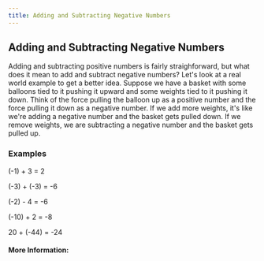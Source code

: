 ```yaml
---
title: Adding and Subtracting Negative Numbers
---
```

## Adding and Subtracting Negative Numbers

Adding and subtracting positive numbers is fairly straighforward, but what does it mean to add and subtract negative numbers? Let's look at a real world example to get a better idea. Suppose we have a basket with some balloons tied to it pushing it upward and some weights tied to it pushing it down. Think of the force pulling the balloon up as a positive number and the force pulling it down as a negative number. If we add more weights, it's like we're adding a negative number and the basket gets pulled down. If we remove weights, we are subtracting a negative number and the basket gets pulled up.

### Examples

(-1) + 3 = 2

(-3) + (-3) = -6

(-2) - 4 = -6

(-10) + 2 = -8

20 + (-44) = -24

#### More Information:
<!-- Please add any articles you think might be helpful to read before writing the article -->

